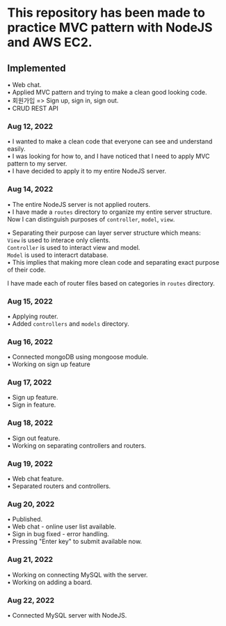 # This repository has been made to practice MVC pattern with NodeJS and AWS EC2.

## Implemented
• Web chat. <br>
• Applied MVC pattern and trying to make a clean good looking code. <br>
• 회원가입 => Sign up, sign in, sign out. <br>
• CRUD REST API <br>

### Aug 12, 2022
• I wanted to make a clean code that everyone can see and understand easily. <br>
• I was looking for how to, and I have noticed that I need to apply MVC pattern to my server.  <br>
• I have decided to apply it to my entire NodeJS server. <br>

### Aug 14, 2022
• The entire NodeJS server is not applied routers. <br>
• I have made a `routes` directory to organize my entire server structure. <br>
Now I can distinguish purposes of `controller`, `model`, `view`. <br>

• Separating their purpose can layer server structure which means:  <br>
    `View` is used to interace only clients. <br>
    `Controller` is used to interact view and model. <br>
    `Model` is used to interacrt database. <br>
• This implies that making more clean code and separating exact purpose of their code. <br>

I have made each of router files based on categories in `routes` directory. <br>

### Aug 15, 2022
• Applying router. <br>
• Added `controllers` and `models` directory. <br>

### Aug 16, 2022
• Connected mongoDB using mongoose module. <br>
• Working on sign up feature <br>

### Aug 17, 2022
• Sign up feature. <br>
• Sign in feature. <br>

### Aug 18, 2022
• Sign out feature. <br>
• Working on separating controllers and routers. <br>

### Aug 19, 2022
• Web chat feature. <br>
• Separated routers and controllers. <br>

### Aug 20, 2022
• Published. <br>
• Web chat - online user list available. <br>
• Sign in bug fixed - error handling. <br>
• Pressing "Enter key" to submit available now. <br>

### Aug 21, 2022
• Working on connecting MySQL with the server. <br>
• Working on adding a board. <br>

### Aug 22, 2022
• Connected MySQL server with NodeJS. <br>
